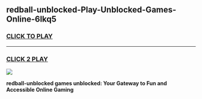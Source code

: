 
## redball-unblocked-Play-Unblocked-Games-Online-6lkq5
<h3>
<a href="https://premium76.site?title=redball-unblocked&ref=25A">CLICK TO PLAY</a></h3>
<hr>

<h3>
<a href="https://premium76.site?title=redball-unblocked&ref=25A">CLICK 2 PLAY</a>
  
</h3>

<a href="https://premium76.site?title=redball-unblocked&ref=25A"><img src="https://clearcache.store/games.png"></a>


**redball-unblocked games unblocked: Your Gateway to Fun and Accessible Online Gaming**
